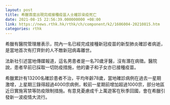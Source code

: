 ```yaml
---
layout: post
title: 希臘首度出現完成接種疫苗人士確診染疫死亡
date: 2021-08-15 22:56:39.000000000 +08:00
link: https://news.rthk.hk/rthk/ch/component/k2/1606004-20210815.htm
categories: rthk
---
```


希臘有醫院管理層表示，院內一名已經完成接種新冠疫苗的新型肺炎確診者病逝，是當地首次有打齊針的人不敵新冠病毒離世。

法新社引述當地傳媒報道，這名男患者是一名70歲牙醫，沒有潛在病徵。醫院說，患者早前已採取一切防疫措施，他的妻子和子女亦已接種疫苗。

希臘累計有13200名確診患者不治，平均年齡78歲，當地確診病例在過去一星期激增，上星期三錄得超過4000宗病例，較前一星期前增加超過1000宗，部分地區近日實施宵禁等防疫限制措施。有意見憂慮成千上萬遊客在秋季回國，會在希臘引發新一波疫情大流行。

